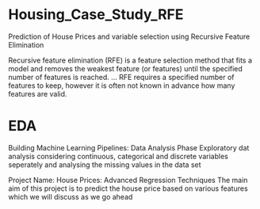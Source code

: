 # Housing_Case_Study_RFE
Prediction of House Prices and variable selection using Recursive Feature Elimination

Recursive feature elimination (RFE) is a feature selection method that fits a model and removes the weakest feature (or features) until the specified number of features is reached. ... RFE requires a specified number of features to keep, however it is often not known in advance how many features are valid.

# EDA


Building Machine Learning Pipelines: Data Analysis Phase
Exploratory dat analysis considering continuous, categorical and discrete variables seperately and analysing the missing values in the data set

Project Name: House Prices: Advanced Regression Techniques
The main aim of this project is to predict the house price based on various features which we will discuss as we go ahead
